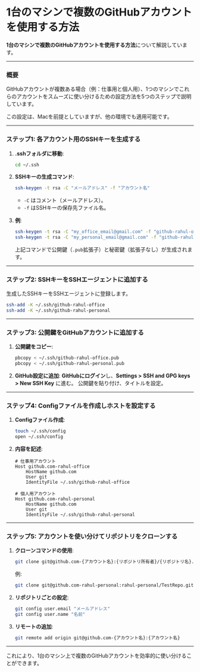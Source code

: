 # 1台のマシンで複数のGitHubアカウントを使用する方法

**1台のマシンで複数のGitHubアカウントを使用する方法**について解説しています。

---

### **概要**
GitHubアカウントが複数ある場合（例：仕事用と個人用）、1つのマシンでこれらのアカウントをスムーズに使い分けるための設定方法を5つのステップで説明しています。

この設定は、Macを前提としていますが、他の環境でも適用可能です。

---

### **ステップ1: 各アカウント用のSSHキーを生成する**
1. **.sshフォルダに移動**: 
   ```sh
   cd ~/.ssh
   ```
2. **SSHキーの生成コマンド**:
   ```sh
   ssh-keygen -t rsa -C "メールアドレス" -f "アカウント名"
   ```
   - `-C` はコメント（メールアドレス）。
   - `-f` はSSHキーの保存先ファイル名。

3. **例**:
   ```sh
   ssh-keygen -t rsa -C "my_office_email@gmail.com" -f "github-rahul-office"
   ssh-keygen -t rsa -C "my_personal_email@gmail.com" -f "github-rahul-personal"
   ```
   上記コマンドで公開鍵（`.pub`拡張子）と秘密鍵（拡張子なし）が生成されます。

---

### **ステップ2: SSHキーをSSHエージェントに追加する**
生成したSSHキーをSSHエージェントに登録します。
```sh
ssh-add -K ~/.ssh/github-rahul-office
ssh-add -K ~/.ssh/github-rahul-personal
```

---

### **ステップ3: 公開鍵をGitHubアカウントに追加する**
1. **公開鍵をコピー**:
   ```sh
   pbcopy < ~/.ssh/github-rahul-office.pub
   pbcopy < ~/.ssh/github-rahul-personal.pub
   ```
2. **GitHub設定に追加**:
   **GitHubにログイン**し、**Settings > SSH and GPG keys > New SSH Key** に進む。
   公開鍵を貼り付け、タイトルを設定。

---

### **ステップ4: Configファイルを作成しホストを設定する**
1. **Configファイル作成**:
   ```sh
   touch ~/.ssh/config
   open ~/.ssh/config
   ```
2. **内容を記述**:
   ```config
   # 仕事用アカウント
   Host github.com-rahul-office
       HostName github.com
       User git
       IdentityFile ~/.ssh/github-rahul-office

   # 個人用アカウント
   Host github.com-rahul-personal
       HostName github.com
       User git
       IdentityFile ~/.ssh/github-rahul-personal
   ```

---

### **ステップ5: アカウントを使い分けてリポジトリをクローンする**
1. **クローンコマンドの使用**:
   ```sh
   git clone git@github.com-{アカウント名}:{リポジトリ所有者}/{リポジトリ名}.git
   ```
   例:
   ```sh
   git clone git@github.com-rahul-personal:rahul-personal/TestRepo.git
   ```

2. **リポジトリごとの設定**:
   ```sh
   git config user.email "メールアドレス"
   git config user.name "名前"
   ```

3. **リモートの追加**:
   ```sh
   git remote add origin git@github.com-{アカウント名}:{アカウント名}
   ```

---

これにより、1台のマシン上で複数のGitHubアカウントを効率的に使い分けることができます。